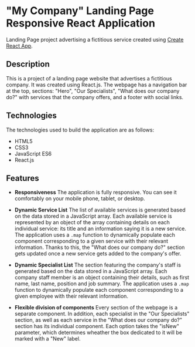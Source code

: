 # "My Company" Landing Page Responsive React Application

Landing Page project advertising a fictitious service created using [Create React App](https://github.com/facebook/create-react-app).

## Description
This is a project of a landing page website that advertises a fictitious company. It was created using React.js. The webpage has a navigation bar at the top, sections: "Hero", "Our Specialists", "What does our company do?" with services that the company offers, and a footer with social links.

## Technologies
The technologies used to build the application are as follows:
- HTML5
- CSS3
- JavaScript ES6
- React.js

## Features
- **Responsiveness**
  The application is fully responsive. You can see it comfortably on your mobile phone, tablet, or desktop.
  
- **Dynamic Service List**
  The list of available services is generated based on the data stored in a JavaScript array. Each available service is represented by an object of the array containing details on each individual service: its title and an information saying it is a new service. The application uses a `.map` function to dynamically populate each component corresponding to a given service with their relevant information. Thanks to this, the "What does our company do?" section gets updated once a new service gets added to the company's offer.

- **Dynamic Specialist List**
  The section featuring the company's staff is generated based on the data stored in a JavaScript array. Each company staff member is an object containing their details, such as first name, last name, position and job summary. The application uses a `.map` function to dynamically populate each component corresponding to a given employee with their relevant information. 
  
- **Flexible division of components**
  Every section of the webpage is a separate component. In addition, each specialist in the "Our Specialists" section, as well as each service in the "What does our company do?" section has its individual component. Each option takes the "isNew" parameter, which determines wheather the box dedicated to it will be marked with a "New" label.
